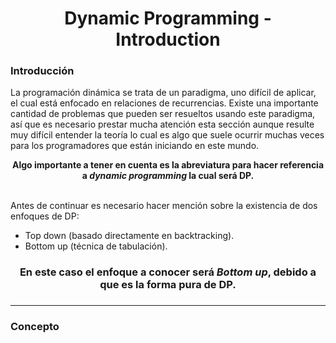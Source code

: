 <h1 align="center">Dynamic Programming - Introduction</h1>
<div>

<p align="justify">
  <h3>Introducción</h3>
  La programación dinámica se trata de un paradigma, uno difícil de aplicar, el cual está enfocado en relaciones de recurrencias.
  Existe una importante cantidad de problemas que pueden ser resueltos usando este paradigma, así que es necesario prestar mucha atención esta sección aunque 
  resulte muy difícil entender la teoría lo cual es algo que suele ocurrir muchas veces para los programadores que están iniciando en este mundo. 

<p align="center"><b>Algo importante a tener en cuenta es la abreviatura para hacer referencia a <i>dynamic programming</i> la cual será DP.</b></p>
  
  <br>
  Antes de continuar es necesario hacer mención sobre la existencia de dos enfoques de DP:
    <ul>
      <li>Top down (basado directamente en backtracking).</li>
      <li>Bottom up (técnica de tabulación).</li>
    </ul>
  
  <h3 align="center">En este caso el enfoque a conocer será <b><i>Bottom up</i></b>, debido a que es la forma pura de DP.<h3>
  <hr>
  <h3>Concepto</h3>
  
</p>

</div>
